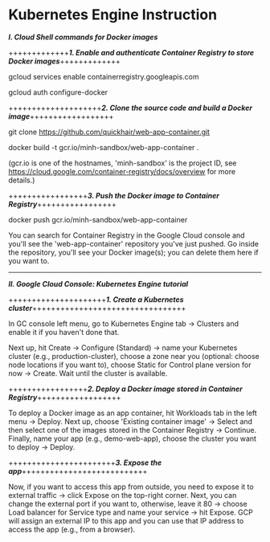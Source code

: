 # Kubernetes Engine Instruction

**_I. Cloud Shell commands for Docker images_**

+++++++++++++**_1. Enable and authenticate Container Registry to store Docker images_**+++++++++++++

gcloud services enable containerregistry.googleapis.com

gcloud auth configure-docker

++++++++++++++++++++**_2. Clone the source code and build a Docker image_**++++++++++++++++++

git clone https://github.com/quickhair/web-app-container.git

docker build -t gcr.io/minh-sandbox/web-app-container .

(gcr.io is one of the hostnames, 'minh-sandbox' is the project ID, see https://cloud.google.com/container-registry/docs/overview for more details.)

+++++++++++++++++**_3. Push the Docker image to Container Registry_**+++++++++++++++++

docker push gcr.io/minh-sandbox/web-app-container

You can search for Container Registry in the Google Cloud console and you'll see the 'web-app-container' repository you've just pushed. Go inside the repository, you'll see your Docker image(s); you can delete them here if you want to.

----------------------------------------------------------------------------------------------------

**_II. Google Cloud Console: Kubernetes Engine tutorial_**

+++++++++++++++++++++**_1. Create a Kubernetes cluster_**+++++++++++++++++++++++++++++++++

In GC console left menu, go to Kubernetes Engine tab -> Clusters and enable it if you haven't done that.

Next up, hit Create -> Configure (Standard) -> name your Kubernetes cluster (e.g., production-cluster), choose a zone near you (optional: choose node locations if you want to), choose Static for Control plane version for now -> Create. Wait until the cluster is available.

+++++++++++++++++**_2. Deploy a Docker image stored in Container Registry_**++++++++++++++++++

To deploy a Docker image as an app container, hit Workloads tab in the left menu -> Deploy. Next up, choose 'Existing container image' -> Select and then select one of the images stored in the Container Registry -> Continue. Finally, name your app (e.g., demo-web-app), choose the cluster you want to deploy -> Deploy.

+++++++++++++++++++++++**_3. Expose the app_**+++++++++++++++++++++++++++

Now, if you want to access this app from outside, you need to expose it to external traffic -> click Expose on the top-right corner. Next, you can change the external port if you want to, otherwise, leave it 80 -> choose Load balancer for Service type and name your service -> hit Expose. GCP will assign an external IP to this app and you can use that IP address to access the app (e.g., from a browser).

